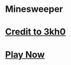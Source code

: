 # Minesweeper
# [Credit to 3kh0](https://github.com/3kh0)

# [Play Now](https://g-xming.github.io/MS/)
